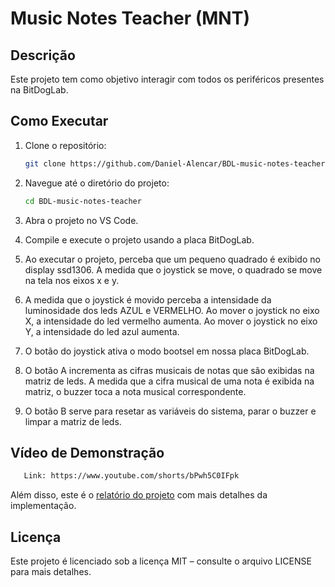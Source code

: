 # Music Notes Teacher (MNT)

## Descrição
Este projeto tem como objetivo interagir com todos os periféricos presentes na BitDogLab.

## Como Executar
1. Clone o repositório:
   ```bash
   git clone https://github.com/Daniel-Alencar/BDL-music-notes-teacher
   ```
2. Navegue até o diretório do projeto:
   ```bash
   cd BDL-music-notes-teacher
   ```
3. Abra o projeto no VS Code.
  
4. Compile e execute o projeto usando a placa BitDogLab.

5. Ao executar o projeto, perceba que um pequeno quadrado é exibido no display ssd1306. A medida que o joystick se move, o quadrado se move na tela nos eixos x e y.

6. A medida que o joystick é movido perceba a intensidade da luminosidade dos leds AZUL e VERMELHO. Ao mover o joystick no eixo X, a intensidade do led vermelho aumenta. Ao mover o joystick no eixo Y, a intensidade do led azul aumenta.

7. O botão do joystick ativa o modo bootsel em nossa placa BitDogLab.

8. O botão A incrementa as cifras musicais de notas que são exibidas na matriz de leds. A medida que a cifra musical de uma nota é exibida na matriz, o buzzer toca a nota musical correspondente.

9. O botão B serve para resetar as variáveis do sistema, parar o buzzer e limpar a matriz de leds.

## Vídeo de Demonstração
```bash
   Link: https://www.youtube.com/shorts/bPwh5C0IFpk
```

Além disso, este é o [relatório do projeto](https://docs.google.com/document/d/10G3nHlnybjxXwpgcsgNz_KdrcaquWpVopvNXDRDtngk/edit?usp=sharing) com mais detalhes da implementação.

## Licença
Este projeto é licenciado sob a licença MIT – consulte o arquivo LICENSE para mais detalhes.


